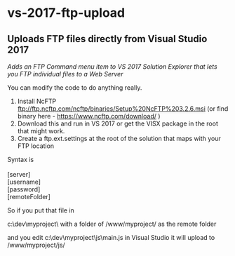 # vs-2017-ftp-upload
## Uploads FTP files directly from Visual Studio 2017

*Adds an FTP Command menu item to VS 2017 Solution Explorer that lets you FTP individual files to a Web Server*

You can modify the code to do anything really.

1. Install NcFTP ftp://ftp.ncftp.com/ncftp/binaries/Setup%20NcFTP%203.2.6.msi (or find binary here - https://www.ncftp.com/download/ )
1. Download this and run in VS 2017 or get the VISX package in the root that might work.
1. Create a ftp.ext.settings at the root of the solution that maps with your FTP location

Syntax is\
\
[server]\
[username]\
[password]\
[remoteFolder]


So if you put that file in

c:\dev\myproject\ with a folder of /www/myproject/ as the remote folder

and you edit c:\dev\myproject\js\main.js in Visual Studio it will upload to /www/myproject/js/




